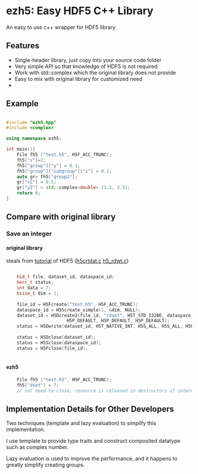 ezh5: Easy HDF5 C++ Library
===========================

An easy to use c++ wrapper for HDF5 library

Features
--------

- Single-header library, just copy into your source code folder
- Very simple API so that knowledge of HDF5 is not required
- Work with std::complex which the original library does not provide
- Easy to mix with original library for customized need
- 

Example
-------

```C++

#include "ezh5.hpp"
#include <complex>

using namespace ezh5;

int main(){
    File fh5 ("test.h5", H5F_ACC_TRUNC);
    fh5["x"]=2;
    fh5["group"]["y"] = 0.1;
    fh5["group"]["subgroup"]["z"] = 0.2;
    auto gr= fh5["group2"];
    gr["x2"] = 0.5;
    gr["y2"] = std::complex<double> (1.2, 3.5);
    return 0;
}

```

Compare with original library
-----------------------------


### Save an integer

#### original library

steals from [tutorial](http://www.hdfgroup.org/HDF5/Tutor/index.html) of HDF5 ([h5crtdat.c](http://www.hdfgroup.org/ftp/HDF5/current/src/unpacked/examples/h5crtdat.c) [h5_rdwt.c](http://www.hdfgroup.org/ftp/HDF5/current/src/unpacked/examples/h5_rdwt.c))

```C++

	hid_t file, dataset_id, dataspace_id;
	herr_t status;
	int data = 7;
	hsize_t dim = 1;
	
	file_id = H5Fcreate("test.h5", H5F_ACC_TRUNC);
	dataspace_id = H5Screate_simple(1, &dim, NULL);
	dataset_id = H5Dcreate2(file_id, "/dset", H5T_STD_I32BE, dataspace_id,
	                   H5P_DEFAULT, H5P_DEFAULT, H5P_DEFAULT);
	status = H5Dwrite(dataset_id, H5T_NATIVE_INT, H5S_ALL, H5S_ALL, H5P_DEFAULT, &data);
	
	status = H5Dclose(dataset_id);
	status = H5Sclose(dataspace_id);
	status = H5Fclose(file_id);
	
```

#### ezh5

```C++
	File fh5 ("test.h5", H5F_ACC_TRUNC);
	fh5["dset"] = 7;
	// not need to close, resource is released in destructors of intermediate classes
```


Implementation Details for Other Developers
-------------------------------------------

Two techniques (template and lazy evaluation) to simplify this implementation.

I use template to provide type traits and construct composited datatype such as complex number.

Lazy evaluation is used to improve the performance, and it happens to greatly simplify creating groups.
